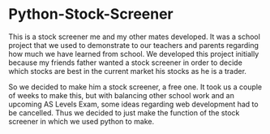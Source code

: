 # Python-Stock-Screener
This is a stock screener me and my other mates developed. It was a school project that we used to demonstrate to our teachers and parents regarding how much we have learned from school. We developed this project initially because my friends father wanted a stock screener in order to decide which stocks are best in the current market his stocks as he is a trader.

So we decided to make him a stock screener, a free one. It took us a couple of weeks to make this, but with balancing other school work and an upcoming AS Levels Exam, some ideas regarding web development had to be cancelled. Thus we decided to just make the function of the stock screener in which we used python to make.
